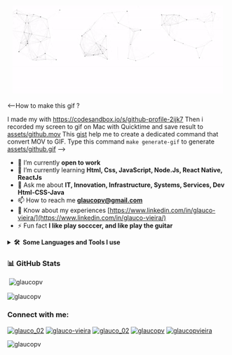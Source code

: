 <p align="center">
  <img src="https://github.com/glaucopv/glaucopv/raw/main/assets/glauco-vieira.gif" alt="Hi, I'm Mathieu 👋 I'm a Glauco🚀 French developer 🚀 I ❤️ Happy Hardcore ❤️">
</p>

<--How to make this gif ?

I made my with https://codesandbox.io/s/github-profile-2ijk7
Then i recorded my screen to gif on Mac with Quicktime  and save result to [assets/github.mov](assets/github.mov)
This [gist](https://gist.github.com/tskaggs/6394639) help me to create a dedicated command that convert MOV to GIF.
Type this command `make generate-gif` to generate [assets/github.gif](assets/github.gif)
-->

- 🔭 I’m currently **open to work**
- 🌱 I’m currently learning **Html, Css, JavaScript, Node.Js, React Native, ReactJs**
- 💬 Ask me about **IT, Innovation, Infrastructure, Systems, Services, Dev Html-CSS-Java**
- 📫 How to reach me **glaucopv@gmail.com**
- 📄 Know about my experiences [https://www.linkedin.com/in/glauco-vieira/](https://www.linkedin.com/in/glauco-vieira/)
- ⚡ Fun fact **I like play socccer, and like play the guitar**

<details>
  <summary><b>🛠️&nbsp;&nbsp;Some Languages&nbsp;and&nbsp;Tools I use</b></summary>
  <br/>

<p align="left"> <a href="https://developer.android.com" target="_blank" rel="noreferrer"> <img src="https://raw.githubusercontent.com/devicons/devicon/master/icons/android/android-original-wordmark.svg" alt="android" width="40" height="40"/> </a> <a href="https://getbootstrap.com" target="_blank" rel="noreferrer"> <img src="https://raw.githubusercontent.com/devicons/devicon/master/icons/bootstrap/bootstrap-plain-wordmark.svg" alt="bootstrap" width="40" height="40"/> </a> <a href="https://www.cprogramming.com/" target="_blank" rel="noreferrer"> <img src="https://raw.githubusercontent.com/devicons/devicon/master/icons/c/c-original.svg" alt="c" width="40" height="40"/> </a> <a href="https://www.w3schools.com/css/" target="_blank" rel="noreferrer"> <img src="https://raw.githubusercontent.com/devicons/devicon/master/icons/css3/css3-original-wordmark.svg" alt="css3" width="40" height="40"/> </a> <a href="https://www.docker.com/" target="_blank" rel="noreferrer"> <img src="https://raw.githubusercontent.com/devicons/devicon/master/icons/docker/docker-original-wordmark.svg" alt="docker" width="40" height="40"/> </a> <a href="https://www.w3.org/html/" target="_blank" rel="noreferrer"> <img src="https://raw.githubusercontent.com/devicons/devicon/master/icons/html5/html5-original-wordmark.svg" alt="html5" width="40" height="40"/> </a> <a href="https://www.java.com" target="_blank" rel="noreferrer"> <img src="https://raw.githubusercontent.com/devicons/devicon/master/icons/java/java-original.svg" alt="java" width="40" height="40"/> </a> <a href="https://developer.mozilla.org/en-US/docs/Web/JavaScript" target="_blank" rel="noreferrer"> <img src="https://raw.githubusercontent.com/devicons/devicon/master/icons/javascript/javascript-original.svg" alt="javascript" width="40" height="40"/> </a> <a href="https://kubernetes.io" target="_blank" rel="noreferrer"> <img src="https://www.vectorlogo.zone/logos/kubernetes/kubernetes-icon.svg" alt="kubernetes" width="40" height="40"/> </a> <a href="https://www.linux.org/" target="_blank" rel="noreferrer"> <img src="https://raw.githubusercontent.com/devicons/devicon/master/icons/linux/linux-original.svg" alt="linux" width="40" height="40"/> </a> <a href="https://www.microsoft.com/en-us/sql-server" target="_blank" rel="noreferrer"> <img src="https://www.svgrepo.com/show/303229/microsoft-sql-server-logo.svg" alt="mssql" width="40" height="40"/> </a> <a href="https://www.mysql.com/" target="_blank" rel="noreferrer"> <img src="https://raw.githubusercontent.com/devicons/devicon/master/icons/mysql/mysql-original-wordmark.svg" alt="mysql" width="40" height="40"/> </a> <a href="https://nodejs.org" target="_blank" rel="noreferrer"> <img src="https://raw.githubusercontent.com/devicons/devicon/master/icons/nodejs/nodejs-original-wordmark.svg" alt="nodejs" width="40" height="40"/> </a> <a href="https://www.oracle.com/" target="_blank" rel="noreferrer"> <img src="https://raw.githubusercontent.com/devicons/devicon/master/icons/oracle/oracle-original.svg" alt="oracle" width="40" height="40"/> </a> <a href="https://www.php.net" target="_blank" rel="noreferrer"> <img src="https://raw.githubusercontent.com/devicons/devicon/master/icons/php/php-original.svg" alt="php" width="40" height="40"/> </a> <a href="https://www.postgresql.org" target="_blank" rel="noreferrer"> <img src="https://raw.githubusercontent.com/devicons/devicon/master/icons/postgresql/postgresql-original-wordmark.svg" alt="postgresql" width="40" height="40"/> </a> <a href="https://reactjs.org/" target="_blank" rel="noreferrer"> <img src="https://raw.githubusercontent.com/devicons/devicon/master/icons/react/react-original-wordmark.svg" alt="react" width="40" height="40"/> </a> <a href="https://reactnative.dev/" target="_blank" rel="noreferrer"> <img src="https://reactnative.dev/img/header_logo.svg" alt="reactnative" width="40" height="40"/> </a> <a href="https://www.selenium.dev" target="_blank" rel="noreferrer"> <img src="https://raw.githubusercontent.com/detain/svg-logos/780f25886640cef088af994181646db2f6b1a3f8/svg/selenium-logo.svg" alt="selenium" width="40" height="40"/> </a> <a href="https://www.typescriptlang.org/" target="_blank" rel="noreferrer"> <img src="https://raw.githubusercontent.com/devicons/devicon/master/icons/typescript/typescript-original.svg" alt="typescript" width="40" height="40"/> </a> </p>
 
</details>

<h3 align="left">📊 GitHub Stats</h3>

<p>&nbsp;<img align="center" src="https://github-readme-stats.vercel.app/api?username=glaucopv&show_icons=true&locale=en" alt="glaucopv" /></p>
<p><img align="center" src="https://github-readme-streak-stats.herokuapp.com/?user=glaucopv&" alt="glaucopv" /></p>

<h3 align="left">Connect with me:</h3>
<p align="left">
<a href="https://twitter.com/glauco_02" target="blank"><img align="center" src="https://raw.githubusercontent.com/rahuldkjain/github-profile-readme-generator/master/src/images/icons/Social/twitter.svg" alt="glauco_02" height="30" width="40" /></a>
<a href="https://linkedin.com/in/glauco-vieira" target="blank"><img align="center" src="https://raw.githubusercontent.com/rahuldkjain/github-profile-readme-generator/master/src/images/icons/Social/linked-in-alt.svg" alt="glauco-vieira" height="30" width="40" /></a>
<a href="https://instagram.com/glauco_02" target="blank"><img align="center" src="https://raw.githubusercontent.com/rahuldkjain/github-profile-readme-generator/master/src/images/icons/Social/instagram.svg" alt="glauco_02" height="30" width="40" /></a>
<a href="https://www.youtube.com/c/glaucopv" target="blank"><img align="center" src="https://raw.githubusercontent.com/rahuldkjain/github-profile-readme-generator/master/src/images/icons/Social/youtube.svg" alt="glaucopv" height="30" width="40" /></a>
<a href="https://discord.gg/glaucopvieira" target="blank"><img align="center" src="https://raw.githubusercontent.com/rahuldkjain/github-profile-readme-generator/master/src/images/icons/Social/discord.svg" alt="glaucopvieira" height="30" width="40" /></a>
</p>


<p align="left"> <img src="https://komarev.com/ghpvc/?username=glaucopv&label=Profile%20views&color=0e75b6&style=flat" alt="glaucopv" /> </p>




<!--
**glaucopv/glaucopv** is a ✨ _special_ ✨ repository because its `README.md` (this file) appears on your GitHub profile.

Here are some ideas to get you started:

- 🔭 I’m currently working on Brazilian Army ...
- 🌱 I’m currently learning Html, Css, Java, React ...
- 👯 I’m looking to collaborate on programming projects ...
- 🤔 I’m looking for help with React ...
- 💬 Ask me about ...
- 📫 How to reach me: ...
- 😄 Pronouns: ...
- ⚡ Fun fact: ...

<p align="left"> <a href="https://github.com/ryo-ma/github-profile-trophy"><img src="https://github-profile-trophy.vercel.app/?username=glaucopv" alt="glaucopv" /></a> </p>
<h3 align="left">Languages and Tools:</h3>
<p align="left"> <a href="https://twitter.com/glauco_02" target="blank"><img src="https://img.shields.io/twitter/follow/glauco_02?logo=twitter&style=for-the-badge" alt="glauco_02" /></a> </p>

<p align="left"> <a href="https://twitter.com/glauco_02" target="blank"><img src="https://img.shields.io/twitter/follow/glauco_02?logo=twitter&style=for-the-badge" alt="glauco_02" /></a> </p>
<p><img align="left" src="https://github-readme-stats.vercel.app/api/top-langs?username=glaucopv&show_icons=true&locale=en&layout=compact" alt="glaucopv" /></p>
-->
